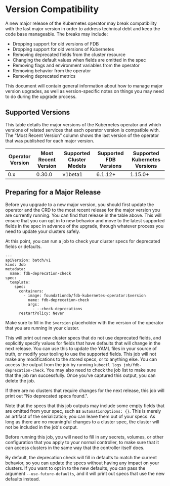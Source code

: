 # Version Compatibility

A new major release of the Kubernetes operator may break compatibility with the
last major version in order to address technical debt and keep the code base
manageable. The breaks may include:

* Dropping support for old versions of FDB
* Dropping support for old versions of Kubernetes
* Removing deprecated fields from the cluster resource
* Changing the default values when fields are omitted in the spec
* Removing flags and environment variables from the operator
* Removing behavior from the operator
* Removing deprecated metrics

This document will contain general information about how to manage major version
upgrades, as well as version-specific notes on things you may need to do during
the upgrade process.

## Supported Versions

This table details the major versions of the Kubernetes operator and which
versions of related services that each operator version is compatible with. The
"Most Recent Version" column shows the last version of the operator that was
published for each major version.

| Operator Version  | Most Recent Version | Supported Cluster Models  | Supported FDB Versions  | Supported Kubernetes Versions |
| ----------------- | ------------------- | ------------------------- | ----------------------- | ----------------------------- |
| 0.x               | 0.30.0              | v1beta1                   | 6.1.12+                 | 1.15.0+                       |

## Preparing for a Major Release

Before you upgrade to a new major version, you should first update the operator
and the CRD to the most recent release for the major version you are currently
running. You can find that release in the table above. This will ensure that you
can opt in to new behavior and move to the latest supported fields in the spec
in advance of the upgrade, through whatever process you need to update your
clusters safely.

At this point, you can run a job to check your cluster specs for deprecated
fields or defaults. 

	--- 
	apiVersion: batch/v1
	kind: Job
	metadata:
	  name: fdb-deprecation-check
	spec:
	  template:
	    spec:
	      containers:
	        - image: foundationdb/fdb-kubernetes-operator:$version
	          name: fdb-deprecation-check
	          args:
	            - --check-deprecations
	      restartPolicy: Never

Make sure to fill in the `$version` placeholder with the version of the operator
that you are running in your cluster.

This will print out new cluster specs that do not use deprecated fields, and
explicitly specify values for fields that have defaults that will change in the
next release. You can use this to update the YAML files in your source of truth,
or modify your tooling to use the supported fields. This job will not make any
modifications to the stored specs, or to anything else. You can access the
output from the job by running `kubectl logs job/fdb-deprecation-check`. You
may also need to check the job list to make sure that the job ran successfully.
Once you've captured this output, you can delete the job.

If there are no clusters that require changes for the next release, this job
will print out "No deprecated specs found.".

Note that the specs that this job outputs may include some empty fields that
are omitted from your spec, such as `automationOptions: {}`. This is merely an
artifact of the serialization; you can leave them out of your specs. As long as
there are no meaningful changes to a cluster spec, the cluster will not be
included in the job's output.

Before running this job, you will need to fill in any secrets, volumes, or other
configuration that you apply to your normal controller, to make sure that it
can access clusters in the same way that the controller itself does.

By default, the deprecation check will fill in defaults to match the current
behavior, so you can update the specs without having any impact on your
clusters. If you want to opt in to the new defaults, you can pass the argument
`--use-future-defaults`, and it will print out specs that use the new defaults
instead.